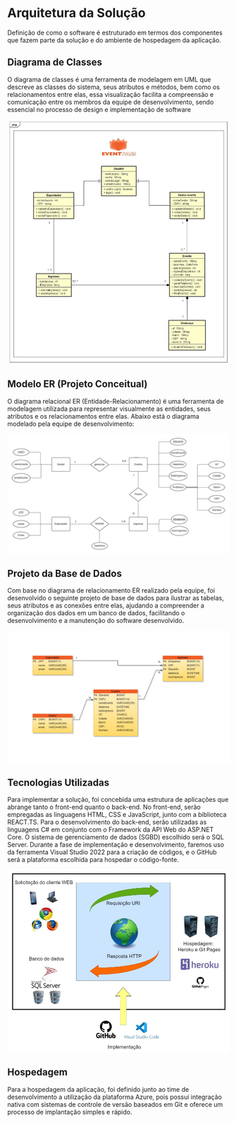 # Arquitetura da Solução

Definição de como o software é estruturado em termos dos componentes que fazem parte da solução e do ambiente de hospedagem da aplicação.

## Diagrama de Classes

O diagrama de classes é uma ferramenta de modelagem em UML que descreve as classes do sistema, seus atributos e métodos, bem como os relacionamentos entre elas, essa visualização facilita a compreensão e comunicação entre os membros da equipe de desenvolvimento, sendo essencial no processo de design e implementação de software

![Diagrama de classse](img/Class%20Diagram%20-%20EventPass.jpg)

## Modelo ER (Projeto Conceitual)

O diagrama relacional ER (Entidade-Relacionamento) é uma ferramenta de modelagem utilizada para representar visualmente as entidades, seus atributos e os relacionamentos entre elas. Abaixo está o diagrama modelado pela equipe de desenvolvimento:

![Diagrama ER](img/Diagrama%20ER%20-%20EventPASS.jpeg)

## Projeto da Base de Dados

Com base no diagrama de relacionamento ER realizado pela equipe, foi desenvolvido o seguinte projeto de base de dados para ilustrar as tabelas, seus atributos e as conexões entre elas, ajudando a compreender a organização dos dados em um banco de dados, facilitando o desenvolvimento e a manutenção do software desenvolvido.

![Base de dados](img/Esquema%20relacional%20-%20Base%20de%20dados.jpg)

## Tecnologias Utilizadas

Para implementar a solução, foi concebida uma estrutura de aplicações que abrange tanto o front-end quanto o back-end. No front-end, serão empregadas as linguagens HTML, CSS e JavaScript, junto com a biblioteca REACT.TS. Para o desenvolvimento do back-end, serão utilizadas as linguagens C# em conjunto com o Framework da API Web do ASP.NET Core. O sistema de gerenciamento de dados (SGBD) escolhido será o SQL Server. Durante a fase de implementação e desenvolvimento, faremos uso da ferramenta Visual Studio 2022 para a criação de códigos, e o GitHub será a plataforma escolhida para hospedar o código-fonte.

![Tecnologias](img/Tecnologias.jpg)

## Hospedagem

Para a hospedagem da aplicação, foi definido junto ao time de desenvolvimento a utilização da plataforma Azure, pois possui integração nativa com sistemas de controle de versão baseados em Git e oferece um processo de implantação simples e rápido.
